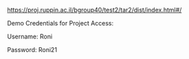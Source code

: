 https://proj.ruppin.ac.il/bgroup40/test2/tar2/dist/index.html#/

Demo Credentials for Project Access:

Username: Roni

Password: Roni21
